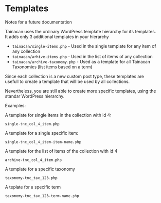 # Templates

Notes for a future documentation

Tainacan uses the ordinary WordPress template hierarchy for its templates. It adds only 3 additional templates in your hierarchy

* `tainacan/single-items.php` - Used in the single template for any item of any collection
* `tainacan/arhive-items.php` - Used in the list of items of any collection
* `tainacan/archive-taxonomy.php` - Used as a template for all Tainacan Taxonomies (list items based on a term)

Since each collection is a new custom post type, these templates are usefull to create a template that will be used by all collections.

Nevertheless, you are still able to create more specific templates, using the standar WordPress hierarchy.

Examples:

A template for single items in the collection with id 4:

`single-tnc_col_4_item.php`

A template for a single specific item:

`single-tnc_col_4_item-item-name.php`

A template for the list of items of the collection with id 4

`archive-tnc_col_4_item.php`

A template for a specific taxonomy

`taxonomy-tnc_tax_123.php`

A teplate for a specific term

`taxonomy-tnc_tax_123-term-name.php`